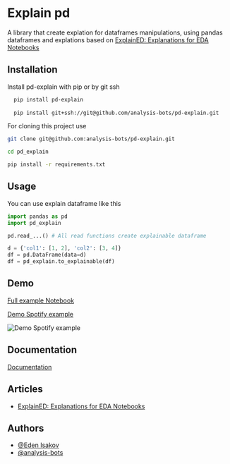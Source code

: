 
# Explain pd

A library  that create explation for dataframes manipulations, using pandas dataframes and explations based on [ExplainED: Explanations for EDA Notebooks
](https://github.com/TAU-DB/ExplainED)



## Installation

Install pd-explain with pip or by git ssh

```bash
  pip install pd-explain
  
  pip install git+ssh://git@github.com/analysis-bots/pd-explain.git
```

For cloning this project use
```bash
git clone git@github.com:analysis-bots/pd-explain.git

cd pd_explain

pip install -r requirements.txt
```
## Usage
You can use explain dataframe like this

```python
import pandas as pd
import pd_explain

pd.read_...() # All read functions create explainable dataframe

d = {'col1': [1, 2], 'col2': [3, 4]}
df = pd.DataFrame(data=d)
df = pd_explain.to_explainable(df)
```


## Demo

[Full example Notebook](https://github.com/analysis-bots/pd-explain/blob/main/Examples/Notebooks/Bank%20Churners%20Pitch.ipynb)

[Demo Spotify example](https://github.com/analysis-bots/pd-explain/blob/main/Examples/Notebooks/PD-explain%20DEMO.ipynb)

![Demo Spotify example](./assets/pdexplain_demo.gif)

## Documentation

[Documentation](https://stirring-medovik-ba9b36.netlify.app/src/pd_explain.html)


## Articles

- [ExplainED: Explanations for EDA Notebooks](http://www.vldb.org/pvldb/vol13/p2917-deutch.pdf)

## Authors

- [@Eden Isakov](https://github.com/edenIsakov)
- [@analysis-bots](https://github.com/analysis-bots)

